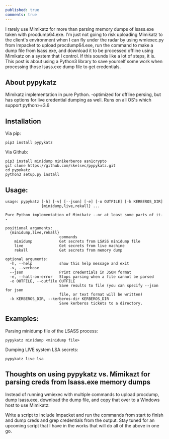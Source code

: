 ```yaml
---
published: true
comments: true
---
```

I rarely use Mimikatz for more than parsing memory dumps of lsass.exe taken with procdump64.exe. I'm just not going to risk uploading Mimikatz to the client's environment when I can fly under the radar by using wmiexec.py from Impacket to upload procdump64.exe, run the command to make a dump file from lsass.exe, and download it to be processed offline using Mimikatz on a system that I control. If this sounds like a lot of steps, it is. This post is about using a Python3 library to save yourself some work when processing those lsass.exe dump file to get credentials.

## About pypykatz

Mimikatz implementation in pure Python. -optimized for offline persing, but has options for live credential dumping as well. Runs on all OS's which support python>=3.6

## Installation

Via pip: 

```
pip3 install pypykatz
```

Via Github:

```
pip3 install minidump minikerberos asn1crypto
git clone https://github.com/skelsec/pypykatz.git
cd pypykatz
python3 setup.py install
```

## Usage:

```
usage: pypykatz [-h] [-v] [--json] [-e] [-o OUTFILE] [-k KERBEROS_DIR]
                {minidump,live,rekall} ...

Pure Python implementation of Mimikatz --or at least some parts of it--

positional arguments:
  {minidump,live,rekall}
                        commands
    minidump            Get secrets from LSASS minidump file
    live                Get secrets from live machine
    rekall              Get secrets from memory dump

optional arguments:
  -h, --help            show this help message and exit
  -v, --verbose
  --json                Print credentials in JSON format
  -e, --halt-on-error   Stops parsing when a file cannot be parsed
  -o OUTFILE, --outfile OUTFILE
                        Save results to file (you can specify --json for json
                        file, or text format will be written)
  -k KERBEROS_DIR, --kerberos-dir KERBEROS_DIR
                        Save kerberos tickets to a directory.
```

## Examples:

Parsing minidump file of the LSASS process:

```
pypykatz minidump <minidump file>
```



Dumping LIVE system LSA secrets:

```
pypykatz live lsa
```

## Thoughts on using pypykatz vs. Mimikazt for parsing creds from lsass.exe memory dumps

Instead of running wmiexec with multiple commands to upload procdump, dump lsass.exe, download the dump file, and copy that over to a Windows host to use Mimikatz: 

Write a script to include Impacket and run the commands from start to finish and dump creds and grep credentials from the output. Stay tuned for an upcoming script that I have in the works that will do all of the above in one go.